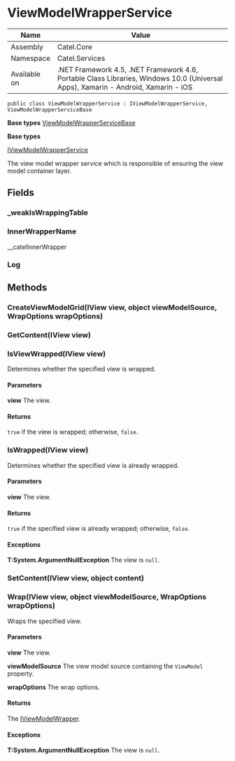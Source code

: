 

# ViewModelWrapperService

Name|Value
---|---
Assembly|Catel.Core
Namespace|Catel.Services
Available on|.NET Framework 4.5, .NET Framework 4.6, Portable Class Libraries, Windows 10.0 (Universal Apps), Xamarin - Android, Xamarin - iOS

```
public class ViewModelWrapperService : IViewModelWrapperService, ViewModelWrapperServiceBase
```

**Base types**
[ViewModelWrapperServiceBase](/Catel.Core\Catel\Services\ViewModelWrapperServiceBase.md)

**Base types**

[IViewModelWrapperService](/Catel.Core\Catel\Services\IViewModelWrapperService.md)


The view model wrapper service which is responsible of ensuring the view model container layer.



## Fields

### _weakIsWrappingTable

### InnerWrapperName
__catelInnerWrapper

### Log

## Methods

### CreateViewModelGrid(IView view, object viewModelSource, WrapOptions wrapOptions)

### GetContent(IView view)

### IsViewWrapped(IView view)

Determines whether the specified view is wrapped.

#### Parameters

**view**
The view.

#### Returns

```true``` if the view is wrapped; otherwise, ```false```.



### IsWrapped(IView view)

Determines whether the specified view is already wrapped.

#### Parameters

**view**
The view.

#### Returns

```true``` if the specified view is already wrapped; otherwise, ```false```.

#### Exceptions

**T:System.ArgumentNullException**
The view is ```null```.



### SetContent(IView view, object content)

### Wrap(IView view, object viewModelSource, WrapOptions wrapOptions)

Wraps the specified view.

#### Parameters

**view**
The view.

**viewModelSource**
The view model source containing the ```ViewModel``` property.

**wrapOptions**
The wrap options.

#### Returns

The [IViewModelWrapper](#).

#### Exceptions

**T:System.ArgumentNullException**
The view is ```null```.



